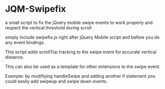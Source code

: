 JQM-Swipefix
============

a small script to fix the jQuery mobile swipe events to work properly and respect the vertical threshold during scroll 

simply include swipefix.js right after jQuery Mobile script and before you do any event bindings.

This script adds scrollTop tracking to the swipe event for accurate vertical distance.

This can also be used as a template for other extensions to the swipe event. 

Example: by modifiying handleSwipe and adding another if statement you could easily add swipeup and swipe down events. 